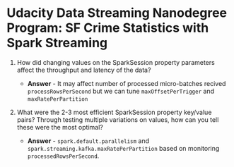 # Udacity Data Streaming Nanodegree Program: SF Crime Statistics with Spark Streaming

1. How did changing values on the SparkSession property parameters affect the throughput and latency of the data?
   
   - **Answer** - It may affect number of processed micro-batches recived `processRowsPerSecond` but we can tune `maxOffsetPerTrigger` and `maxRatePerPartition`
2. What were the 2-3 most efficient SparkSession property key/value pairs? Through testing multiple variations on values, how can you tell these were the most optimal?

   - **Answer** - `spark.default.parallelism` and `spark.streaming.kafka.maxRatePerPartition` based on monitoring `processedRowsPerSecond`.

